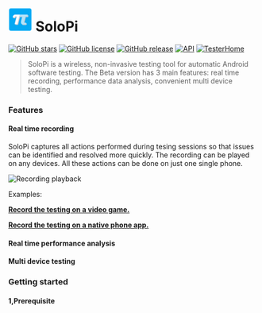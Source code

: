 # <img src="assets/icon.png" width="48" /> SoloPi

[![GitHub stars](https://img.shields.io/github/stars/soloPi/SoloPi.svg)](https://github.com/soloPi/SoloPi/stargazers) [![GitHub license](https://img.shields.io/github/license/soloPi/SoloPi.svg)](https://github.com/soloPi/SoloPi/blob/master/LICENSE) [![GitHub release](https://img.shields.io/github/release/alipay/SoloPi.svg)](https://github.com/soloPi/SoloPi/releases) [![API](https://img.shields.io/badge/API-18%2B-brightgreen.svg?style=flat)](https://android-arsenal.com/api?level=18) [![TesterHome](https://img.shields.io/badge/TTF-TesterHome-2955C5.svg)](https://testerhome.com/opensource_projects/82)

> SoloPi is a wireless, non-invasive testing tool for automatic Android software testing. The Beta version has 3 main features: real time recording, performance data analysis, convenient multi device testing.

### Features

#### Real time recording

SoloPi captures all actions performed during tesing sessions so that issues can be identified and resolved more quickly. The recording can be played on any devices. All these actions can be done on just one single phone.

![Recording playback](assets/replay.gif)

Examples:

**[Record the testing on a video game.](https://gw.alipayobjects.com/mdn/rms_e29b5f/afts/file/A*ym07T6nACDIAAAAAAAAAAABkARQnAQ)**

**[Record the testing on a native phone app.](https://gw.alipayobjects.com/os/basement_prod/3472d35c-bd57-4c82-8112-5dcde42fcb32.mov)**


#### Real time performance analysis

#### Multi device testing

### Getting started

#### 1,Prerequisite